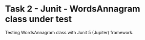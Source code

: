 # Task 2 - Junit - WordsAnnagram class under test

Testing WordsAnnagram class with Junit 5 (Jupiter) framework.